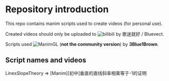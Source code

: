 # Repository introduction
This repo contains manim scripts used to create videos (for personal use).

Created videos should only be uploaded to ![bilibili](https://www.bilibili.com) by 歌迷就好 / Bluevect.

Scripts used ![ManimGL](https://github.com/3b1b/manim) (**not the community version**) by **3Blue1Brown**.

## Script names and videos
LinesSlopeTheory => \[Manim\]\[初中\]垂直的直线斜率相乘等于-1的证明
